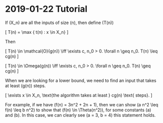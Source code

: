# 2019-01-22 Tutorial

If \(X_n\) are all the inputs of size \(n\), then define \(T(n)\) 

\[
 T(n) = \max \{ t(n) : x \in X_n\}
\]

Then 

\[
T(n) \in \mathcal{O}(g(n)) \iff \exists c, n_0 > 0. \forall n \geq n_0. T(n) \leq cg(n)
\]

\[
T(n) \in \Omega(g(n)) \iff \exists c, n_0 > 0. \forall n \geq n_0. T(n) \geq cg(n)
\]

When we are looking for a lower bound, we need to find an input that takes at least \(g(n)\) steps.

\[
\exists x \in X_n, \text{the algorithm takes at least } cg(n) \text{ steps}.
\]

For example, if we have \(f(n) = 3n^2 + 2n + 1\), then we can show \(a n^2 \leq f(n) \leq b n^2\) to show that \(f(n) \in \Theta(n^2)\), for some constants \(a\) and \(b\). In this case, we can clearly see \(a = 3, b = 4\) this statement holds. 